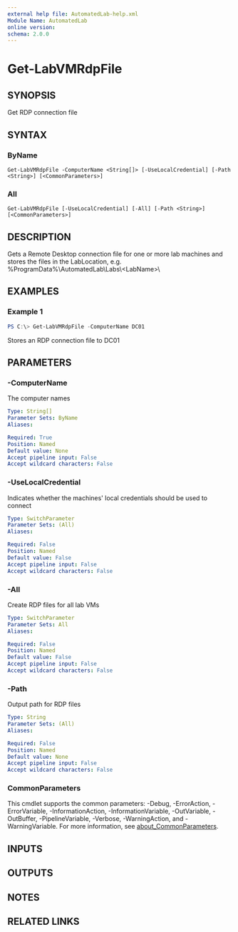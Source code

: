 ```yaml
---
external help file: AutomatedLab-help.xml
Module Name: AutomatedLab
online version:
schema: 2.0.0
---
```


# Get-LabVMRdpFile

## SYNOPSIS
Get RDP connection file

## SYNTAX

### ByName
```
Get-LabVMRdpFile -ComputerName <String[]> [-UseLocalCredential] [-Path <String>] [<CommonParameters>]
```

### All
```
Get-LabVMRdpFile [-UseLocalCredential] [-All] [-Path <String>] [<CommonParameters>]
```

## DESCRIPTION
Gets a Remote Desktop connection file for one or more lab machines and stores the files in the LabLocation, e.g.
%ProgramData%\AutomatedLab\Labs\\\<LabName\>\

## EXAMPLES

### Example 1
```powershell
PS C:\> Get-LabVMRdpFile -ComputerName DC01
```

Stores an RDP connection file to DC01

## PARAMETERS

### -ComputerName
The computer names

```yaml
Type: String[]
Parameter Sets: ByName
Aliases:

Required: True
Position: Named
Default value: None
Accept pipeline input: False
Accept wildcard characters: False
```

### -UseLocalCredential
Indicates whether the machines' local credentials should be used to connect

```yaml
Type: SwitchParameter
Parameter Sets: (All)
Aliases:

Required: False
Position: Named
Default value: False
Accept pipeline input: False
Accept wildcard characters: False
```

### -All
Create RDP files for all lab VMs

```yaml
Type: SwitchParameter
Parameter Sets: All
Aliases:

Required: False
Position: Named
Default value: False
Accept pipeline input: False
Accept wildcard characters: False
```

### -Path
Output path for RDP files

```yaml
Type: String
Parameter Sets: (All)
Aliases:

Required: False
Position: Named
Default value: None
Accept pipeline input: False
Accept wildcard characters: False
```

### CommonParameters
This cmdlet supports the common parameters: -Debug, -ErrorAction, -ErrorVariable, -InformationAction, -InformationVariable, -OutVariable, -OutBuffer, -PipelineVariable, -Verbose, -WarningAction, and -WarningVariable. For more information, see [about_CommonParameters](http://go.microsoft.com/fwlink/?LinkID=113216).

## INPUTS

## OUTPUTS

## NOTES

## RELATED LINKS
